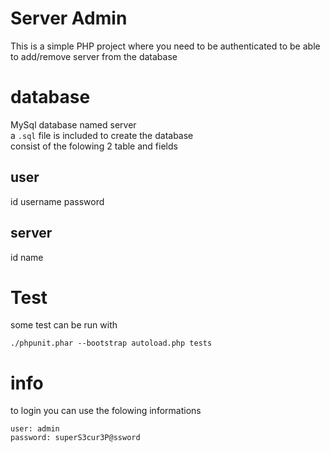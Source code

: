 # Server Admin

This is a simple PHP project where you need to be authenticated to be able to add/remove server from the database

# database

MySql database named server  
a `.sql` file is included to create the database  
consist of the folowing 2 table and fields

## user

id username password

## server

id name

# Test

some test can be run with

```
./phpunit.phar --bootstrap autoload.php tests
```

# info

to login you can use the folowing informations

```
user: admin
password: superS3cur3P@ssword
```
